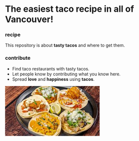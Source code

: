 # The easiest taco recipe in all of Vancouver!  

### recipe
This repository is about **tasty tacos** and where to get them.  


### contribute 
* Find taco restaurants with tasty tacos.
* Let people know by contributing what you know here.
* Spread **love** and **happiness** using **tacos**.

![Tacos](recipe.jpg)
